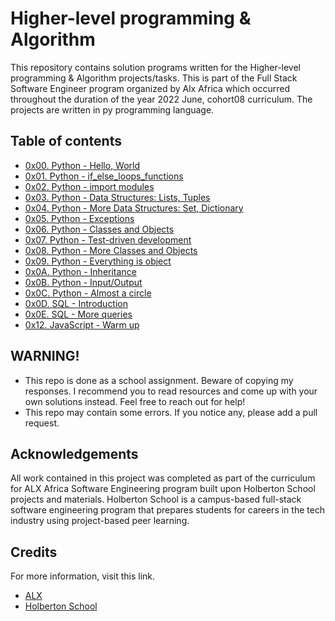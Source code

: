 # Higher-level programming & Algorithm

This repository contains solution programs written for the Higher-level programming & Algorithm projects/tasks.
This is part of the Full Stack Software Engineer program organized by Alx Africa which occurred throughout the duration of the year 2022 June, cohort08 curriculum.
 The projects are written in py programming language.

## Table of contents

* [0x00. Python - Hello, World](https://github.com/adeleke123/alx-higher_level_programming/tree/main/0x00-python-hello_world)
* [0x01. Python - if_else_loops_functions](https://github.com/adeleke123/alx-higher_level_programming/tree/main/0x01-python-if_else_loops_functions)
* [0x02. Python - import modules](https://github.com/adeleke123/alx-higher_level_programming/tree/main/0x02-python-import_modules)
* [0x03. Python - Data Structures: Lists, Tuples](https://github.com/adeleke123/alx-higher_level_programming/tree/main/0x03-python-data_structures)
* [0x04. Python - More Data Structures: Set, Dictionary](https://github.com/adeleke123/alx-higher_level_programming/tree/main/0x04-python-more_data_structures)
* [0x05. Python - Exceptions](https://github.com/adeleke123/alx-higher_level_programming/tree/main/0x05-python-exceptions)
* [0x06. Python - Classes and Objects](https://github.com/adeleke123/alx-higher_level_programming/tree/main/0x06-python-classes)
* [0x07. Python - Test-driven development](https://github.com/adeleke123/alx-higher_level_programming/tree/main/0x07-python-test_driven_development)
* [0x08. Python - More Classes and Objects](https://github.com/adeleke123/alx-higher_level_programming/tree/main/0x08-python-more_classes)
* [0x09. Python - Everything is object](https://github.com/adeleke123/alx-higher_level_programming/tree/main/0x09-python-everything_is_object)
* [0x0A. Python - Inheritance](https://github.com/tynist/alx-higher_level_programming/tree/main/0x0A-python-inheritance)
* [0x0B. Python - Input/Output](https://github.com/tynist/alx-higher_level_programming/tree/main/0x0B-python-input_output)
* [0x0C. Python - Almost a circle](https://github.com/tynist/alx-higher_level_programming/tree/main/0x0C-python-almost_a_circle)
* [0x0D. SQL - Introduction](https://github.com/tynist/alx-higher_level_programming/tree/main/0x0D-SQL_introduction)
* [0x0E. SQL - More queries](https://github.com/tynist/alx-higher_level_programming/tree/main/0x0E-SQL_more_queries)
* [0x12. JavaScript - Warm up](https://github.com/tynist/alx-higher_level_programming/tree/main/0x12-javascript-warm_up)


## WARNING!

* This repo is done as a school assignment. Beware of copying my responses. I recommend you to read resources and come up with your own solutions instead. Feel free to reach out for help!
* This repo may contain some errors. If you notice any, please add a pull request.



## Acknowledgements
All work contained in this project was completed as part of the curriculum for ALX Africa Software Engineering program built upon Holberton School projects and materials. Holberton School is a campus-based full-stack software engineering program that prepares students for careers in the tech industry using project-based peer learning.


## Credits

For more information, visit this link.
* [ALX](https://www.alxafrica.com/)
* [Holberton School](https://www.holbertonschool.com/)
